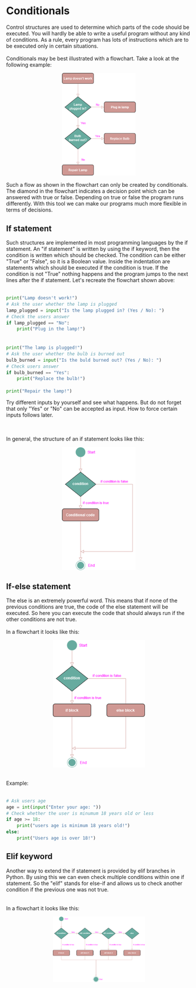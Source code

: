 # Conditionals

Control structures are used to determine which parts of the code should be executed. You will hardly be able to write a useful program without any kind of conditions. As a rule, every program has lots of instructions which are to be executed only in certain situations.
<br>
<br>
Conditionals may be best illustrated with a flowchart. Take a look at the following example:

<p align="center">
<img src="https://github.com/Olexandr-Andriyenko/Python-learning-path/blob/main/illustrations/img17.png" width="200">
<p> 

Such a flow as shown in the flowchart can only be created by conditionals. The diamond in the flowchart indicates a decision point which can be answered with true or false. Depending on true or false the program runs differently. With this tool we can make our programs much more flexible in terms of decisions.

  
  
## If statement
  
Such structures are implemented in most programming languages by the if statement. An "if statement" is written by using the if keyword, then the condition is written which should be checked. The condition can be either "True" or "False", so it is a Boolean value. Inside the indentation are statements which should be executed if the condition is true. If the condition is not "True" nothing happens and the program jumps to the next lines after the if statement. Let's recreate the flowchart shown above:
<br>
<br>
  
```python
print("Lamp doesn't work!")
# Ask the user whether the lamp is plugged
lamp_plugged = input("Is the lamp plugged in? (Yes / No): ")
# Check the users answer
if lamp_plugged == "No":
    print("Plug in the lamp!")


print("The lamp is plugged!")
# Ask the user whether the bulb is burned out
bulb_burned = input("Is the buld burned out? (Yes / No): ")
# Check users answer
if bulb_burned == "Yes":
    print("Replace the bulb!")

print("Repair the lamp!")  
```
Try different inputs by yourself and see what happens. But do not forget that only "Yes" or "No" can be accepted as input. How to force certain inputs follows later.

<br>
<br>
In general, the structure of an if statement looks like this:
 
<p align="center">
<img src="https://github.com/Olexandr-Andriyenko/Python-learning-path/blob/main/illustrations/img18.png" width="200">
<p>   
 
## If-else statement
  
The else is an extremely powerful word. This means that if none of the previous conditions are true, the code of the else statement will be executed. So here you can execute the code that should always run if the other conditions are not true.
<br>
<br>
In a flowchart it looks like this:
  
<p align="center">
<img src="https://github.com/Olexandr-Andriyenko/Python-learning-path/blob/main/illustrations/img19.png" width="250">
<p>   

<br>  
Example:
<br>
<br>
  
```python
# Ask users age
age = int(input("Enter your age: "))
# Check whether the user is minumum 18 years old or less
if age >= 18:
    print("users age is minimum 18 years old!")
else:
    print("Users age is over 18!")  
```
  
## Elif keyword

Another way to extend the if statement is provided by elif branches in Python. By using this we can even check multiple conditions within one if statement. So the "elif" stands for else-if and allows us to check another condition if the previous one was not true.  
<br>
<br>
In a flowchart it looks like this:

<p align="center">
<img src="https://github.com/Olexandr-Andriyenko/Python-learning-path/blob/main/illustrations/img20.png" width="250">
<p>   
